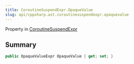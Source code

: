 ```yaml
---
title: CoroutineSuspendExpr.OpaqueValue
slug: api/cppsharp.ast.coroutinesuspendexpr.opaquevalue
---
```

Property in [CoroutineSuspendExpr](/api/cppsharp/ast/coroutinesuspendexpr)

## Summary



```csharp
public OpaqueValueExpr OpaqueValue { get; set; }
```

